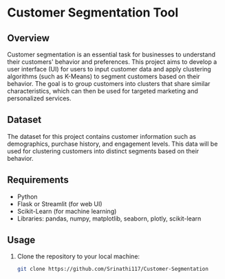 # Customer Segmentation Tool

## Overview

Customer segmentation is an essential task for businesses to understand their customers' behavior and preferences. This project aims to develop a user interface (UI) for users to input customer data and apply clustering algorithms (such as K-Means) to segment customers based on their behavior. The goal is to group customers into clusters that share similar characteristics, which can then be used for targeted marketing and personalized services.

## Dataset

The dataset for this project contains customer information such as demographics, purchase history, and engagement levels. This data will be used for clustering customers into distinct segments based on their behavior.

## Requirements

- Python
- Flask or Streamlit (for web UI)
- Scikit-Learn (for machine learning)
- Libraries: pandas, numpy, matplotlib, seaborn, plotly, scikit-learn

## Usage

1. Clone the repository to your local machine:

   ```bash
   git clone https://github.com/Srinathi117/Customer-Segmentation
